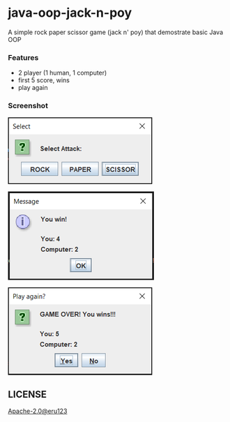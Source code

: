 # java-oop-jack-n-poy
A simple rock paper scissor game (jack n' poy)  that demostrate basic Java OOP

### Features
 - 2 player (1 human, 1 computer)
 - first 5 score, wins
 - play again

### Screenshot
![](ss-1.PNG)

![](ss-2.PNG)

![](ss-3.PNG)

## LICENSE 
[Apache-2.0](https://www.apache.org/licenses/LICENSE-2.0)[@eru123](https://github.com/eru123)

